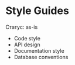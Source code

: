 # Style Guides

Статус: as-is

- Code style
- API design
- Documentation style
- Database conventions
